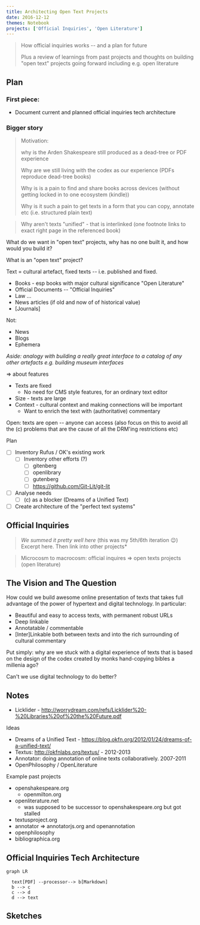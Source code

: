 ```yaml
---
title: Architecting Open Text Projects
date: 2016-12-12
themes: Notebook
projects: ['Official Inquiries', 'Open Literature']
---
```


> How official inquiries works -- and a plan for future
>
> Plus a review of learnings from past projects and thoughts on building "open text" projects going forward including e.g. open literature

## Plan

### First piece:

* Document current and planned official inquiries tech architecture

### Bigger story

> Motivation:
> 
> why is the Arden Shakespeare still produced as a dead-tree or PDF experience
>
> Why are we still living with the codex as our experience (PDFs reproduce dead-tree books)
>
> Why is is a pain to find and share books across devices (without getting locked in to one ecosystem (kindle))
>
> Why is it such a pain to get texts in a form that you can copy, annotate etc (i.e. structured plain text)

> Why aren't texts "unified" - that is interlinked (one footnote links to exact right page in the referenced book)

What do we want in "open text" projects, why has no one built it, and how would you build it?

What is an "open text" project?

Text = cultural artefact, fixed texts -- i.e. published and fixed.

* Books - esp books with major cultural significance "Open Literature"
* Official Documents -- "Official Inquiries"
* Law ... 
* News articles (if old and now of of historical value)
* [Journals]

Not:

* News
* Blogs
* Ephemera

*Aside: analogy with building a really great interface to a catalog of any other artefacts e.g. building museum interfaces*

=> about features

* Texts are fixed
  * No need for CMS style features, for an ordinary text editor
* Size - texts are large
* Context - cultural context and making connections will be important
  * Want to enrich the text with (authoritative) commentary

Open: texts are open -- anyone can access (also focus on this to avoid all the (c) problems that are the cause of all the DRM'ing restrictions etc)

Plan

* [ ] Inventory Rufus / OK's existing work
  * [ ] Inventory other efforts (?)
    * [ ] gitenberg
    * [ ] openlibrary
    * [ ] gutenberg
    * [ ] https://github.com/Git-Lit/git-lit
* [ ] Analyse needs
  * [ ] (c) as a blocker (Dreams of a Unified Text)
* [ ] Create architecture of the "perfect text systems"

## Official Inquiries

> *We summed it pretty well here* (this was my 5th/6th iteration :wink:) Excerpt here. Then link into other projects*

> Microcosm to macrocosm: official inquires => open texts projects (open literature)

## The Vision and The Question

How could we build awesome online presentation of texts that takes full advantage of the power of hypertext and digital technology. In particular:

* Beautiful and easy to access texts, with permanent robust URLs
* Deep linkable
* Annotatable / commentable
* [Inter]Linkable both between texts and into the rich surrounding of cultural commentary

Put simply: why are we stuck with a digital experience of texts that is based on the design of the codex created by monks hand-copying bibles a millenia ago?

Can't we use digital technology to do better?

## Notes

* Licklider - http://worrydream.com/refs/Licklider%20-%20Libraries%20of%20the%20Future.pdf

Ideas

* Dreams of a Unified Text - https://blog.okfn.org/2012/01/24/dreams-of-a-unified-text/
* Textus: http://okfnlabs.org/textus/ - 2012-2013
* Annotator: doing annotation of online texts collaboratively. 2007-2011
* OpenPhilosophy / OpenLiterature


Example past projects

* openshakespeare.org
  * openmilton.org
* openliterature.net
  * was supposed to be successor to openshakespeare.org but got stalled
* textusproject.org
* annotator => annotatorjs.org and openannotation
* openphilosophy
* bibliographica.org


## Official Inquiries Tech Architecture

```mermaid
graph LR

  text[PDF] --processor--> b[Markdown]
  b --> c
  c --> d
  d --> text
```


## Sketches

<img src="/bits/2016-12-12-architecting-open-text-projects/frictionless-text-overview.jpg" alt="" />
<img src="/bits/2016-12-12-architecting-open-text-projects/frictionless-text-sub-2.jpg" alt="" />
<img src="/bits/2016-12-12-architecting-open-text-projects/frictionless-text-sub-1.jpg" alt="" />

